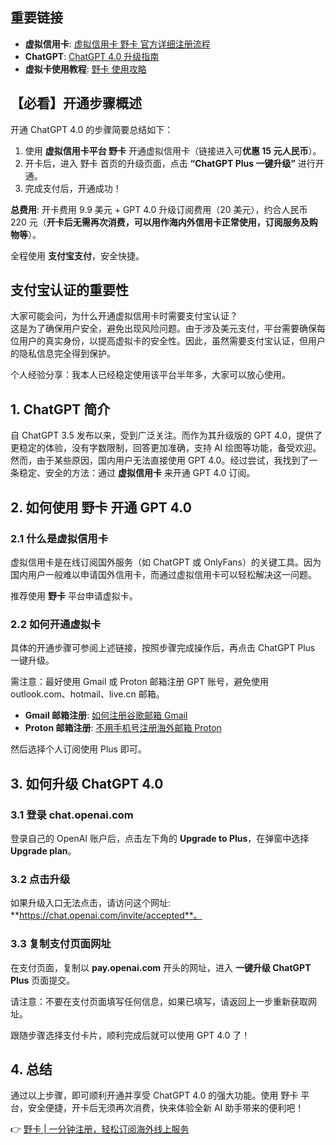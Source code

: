 ## 重要链接
- **虚拟信用卡**: [虚拟信用卡 野卡 官方详细注册流程](https://bit.ly/bewildcard)
- **ChatGPT**: [ChatGPT 4.0 升级指南](https://bit.ly/bewildcard)
- **虚拟卡使用教程**: [野卡 使用攻略](https://bit.ly/bewildcard)

## 【必看】开通步骤概述
开通 ChatGPT 4.0 的步骤简要总结如下：

1. 使用 **虚拟信用卡平台 野卡** 开通虚拟信用卡（链接进入可**优惠 15 元人民币**）。
2. 开卡后，进入 野卡 首页的升级页面，点击 **“ChatGPT Plus 一键升级”** 进行开通。
3. 完成支付后，开通成功！

**总费用**: 开卡费用 9.9 美元 + GPT 4.0 升级订阅费用（20 美元），约合人民币 220 元（**开卡后无需再次消费，可以用作海内外信用卡正常使用，订阅服务及购物等**）。

全程使用 **支付宝支付**，安全快捷。

## 支付宝认证的重要性
大家可能会问，为什么开通虚拟信用卡时需要支付宝认证？  
这是为了确保用户安全，避免出现风险问题。由于涉及美元支付，平台需要确保每位用户的真实身份，以提高虚拟卡的安全性。因此，虽然需要支付宝认证，但用户的隐私信息完全得到保护。

个人经验分享：我本人已经稳定使用该平台半年多，大家可以放心使用。

## 1. ChatGPT 简介
自 ChatGPT 3.5 发布以来，受到广泛关注。而作为其升级版的 GPT 4.0，提供了更稳定的体验，没有字数限制，回答更加准确，支持 AI 绘图等功能，备受欢迎。然而，由于某些原因，国内用户无法直接使用 GPT 4.0。经过尝试，我找到了一条稳定、安全的方法：通过 **虚拟信用卡** 来开通 GPT 4.0 订阅。

## 2. 如何使用 野卡 开通 GPT 4.0
### 2.1 什么是虚拟信用卡
虚拟信用卡是在线订阅国外服务（如 ChatGPT 或 OnlyFans）的关键工具。因为国内用户一般难以申请国外信用卡，而通过虚拟信用卡可以轻松解决这一问题。

推荐使用 **野卡** 平台申请虚拟卡。

### 2.2 如何开通虚拟卡
具体的开通步骤可参阅上述链接，按照步骤完成操作后，再点击 ChatGPT Plus 一键升级。

需注意：最好使用 Gmail 或 Proton 邮箱注册 GPT 账号，避免使用 outlook.com、hotmail、live.cn 邮箱。

- **Gmail 邮箱注册**: [如何注册谷歌邮箱 Gmail](https://bit.ly/bewildcard)
- **Proton 邮箱注册**: [不用手机号注册海外邮箱 Proton](https://bit.ly/bewildcard)

然后选择个人订阅使用 Plus 即可。

## 3. 如何升级 ChatGPT 4.0
### 3.1 登录 chat.openai.com
登录自己的 OpenAI 账户后，点击左下角的 **Upgrade to Plus**，在弹窗中选择 **Upgrade plan**。

### 3.2 点击升级
如果升级入口无法点击，请访问这个网址: **https://chat.openai.com/invite/accepted**。

### 3.3 复制支付页面网址
在支付页面，复制以 **pay.openai.com** 开头的网址，进入 **一键升级 ChatGPT Plus** 页面提交。

请注意：不要在支付页面填写任何信息，如果已填写，请返回上一步重新获取网址。

跟随步骤选择支付卡片，顺利完成后就可以使用 GPT 4.0 了！

## 4. 总结
通过以上步骤，即可顺利开通并享受 ChatGPT 4.0 的强大功能。使用 野卡 平台，安全便捷，开卡后无须再次消费，快来体验全新 AI 助手带来的便利吧！

👉 [野卡 | 一分钟注册，轻松订阅海外线上服务](https://bit.ly/bewildcard)